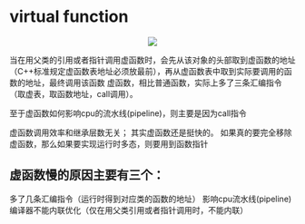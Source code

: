 # virtual function


<p align="center">
  <img src="https://img-my.csdn.net/uploads/201204/16/1334508382_5947.jpg"/>
</p>

当在用父类的引用或者指针调用虚函数时，会先从该对象的头部取到虚函数的地址（C++标准规定虚函数表地址必须放最前），再从虚函数表中取到实际要调用的函数的地址，最终调用该函数
虚函数，相比普通函数，实际上多了三条汇编指令（取虚表，取函数地址，call调用）。

至于虚函数如何影响cpu的流水线(pipeline)，则主要是因为call指令

虚函数调用效率和继承层数无关；
其实虚函数还是挺快的。
如果真的要完全移除虚函数，那么如果要实现运行时多态，则要用到函数指针

## 虚函数慢的原因主要有三个：

多了几条汇编指令（运行时得到对应类的函数的地址）
影响cpu流水线(pipeline)
编译器不能内联优化（仅在用父类引用或者指针调用时，不能内联）
